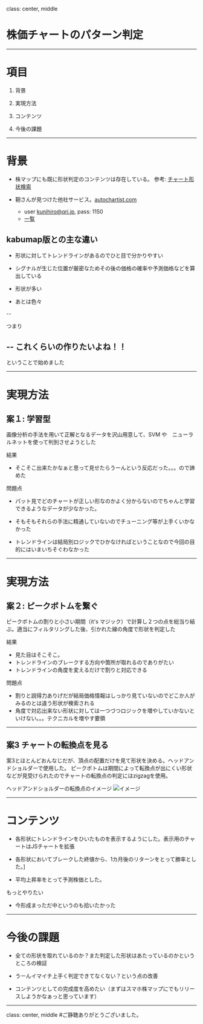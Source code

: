 class: center, middle
# 株価チャートのパターン判定

---

# 項目

1. 背景

2. 実現方法

3. コンテンツ

4. 今後の課題
---

# 背景

- 株マップにも既に形状判定のコンテンツは存在している。 参考:
[チャート形状検索](http://jp.kabumap.com/servlets/kabumap/Action?SRC=chartShape/base)

- 靭さんが見つけた他社サービス。[autochartist.com](http://www.autochartist.com/)
    - user kunihiro@qri.jp, pass: 1150
    - [一覧](http://fs14.qr.com/redmine/attachments/download/16525/chart1.png)

## kabumap版との主な違い
* 形状に対してトレンドラインがあるのでひと目で分かりやすい

* シグナルが生じた位置が厳密なためその後の価格の確率や予測価格などを算出している

* 形状が多い

* あとは色々

--

つまり

--
これくらいの作りたいよね！！
--
ということで始めました

---
# 実現方法

## 案１: 学習型
画像分析の手法を用いて正解となるデータを沢山用意して、SVM や　ニューラルネットを使って判別させようとした

結果
* そこそこ出来たかなぁと思って見せたらうーんという反応だった。。。ので諦めた

問題点
* パット見でどのチャートが正しい形なのかよく分からないのでちゃんと学習できるようなデータが少なかった。

* そもそもそれらの手法に精通していないのでチューニング等が上手くいかなかった

* トレンドラインは結局別ロジックでひかなければということなので今回の目的にはいまいちそぐわなかった

---
# 実現方法
## 案２: ピークボトムを繋ぐ
ピークボトムの割りと小さい期間（it's マジック）で計算し２つの点を総当り結ぶ。適当にフィルタリングした後、引かれた線の角度で形状を判定した

結果
* 見た目はそこそこ。
* トレンドラインのブレークする方向や箇所が取れるのでありがたい
* トレンドラインの角度を変えるだけで割りと対応できる

問題点
* 割りと説得力ありげだが結局価格情報はしっかり見ていないのでどこか人がみるのとは違う形状が検索される
* 角度で対応出来ない形状に対しては一つづつロジックを増やしていかないといけない。。。テクニカルを増やす要領
---
## 案3 チャートの転換点を見る
案3とほとんどおんなじだが、頂点の配置だけを見て形状を決める。ヘッドアンドショルダーで使用した。
ピークボトムは期間によって転換点が出にくい形状などが見受けられたのでチャートの転換点の判定にはzigzagを使用。

ヘッドアンドショルダーの転換点のイメージ
![イメージ](image.png)

---

# コンテンツ
* 各形状にトレンドラインをひいたものを表示するようにした。表示用のチャートはJSチャートを拡張

* 各形状においてブレークした終値から、1カ月後のリターンをとって勝率とした。]

* 平均上昇率をとって予測株価とした。

もっとやりたい
* 今形成まっただ中というのも拾いたかった

---
# 今後の課題
* 全ての形状を取れているのか？また判定した形状はあたっているのかというところの検証

* うーんイマイチ上手く判定できてなくない？という点の改善

* コンテンツとしての完成度を高めたい（まずはスマホ株マップにでもリリースしようかなぁっと思っています）


---
class: center, middle
#ご静聴ありがとうございました。